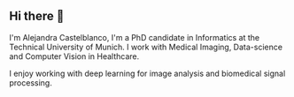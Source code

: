 ## Hi there 👋

I'm Alejandra Castelblanco, I'm a PhD candidate in Informatics at the Technical University of Munich.
I work with Medical Imaging, Data-science and Computer Vision in Healthcare.


I enjoy working with deep learning for image analysis and biomedical signal processing.

<!--
**alejandracascru/alejandracascru** is a ✨ _special_ ✨ repository because its `README.md` (this file) appears on your GitHub profile.

Here are some ideas to get you started:

- 🔭 I’m currently working on ...
- 🌱 I’m currently learning ...
- 👯 I’m looking to collaborate on ...
- 🤔 I’m looking for help with ...
- 💬 Ask me about ...
- 📫 How to reach me: ...
- 😄 Pronouns: ...
- ⚡ Fun fact: ...
-->
